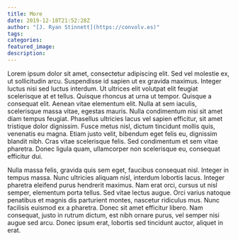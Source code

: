 ```yaml
---
title: More
date: 2019-12-18T21:52:28Z
author: "[J. Ryan Stinnett](https://convolv.es)"
tags:
categories:
featured_image:
description:
---
```


Lorem ipsum dolor sit amet, consectetur adipiscing elit. Sed vel molestie ex, ut
sollicitudin arcu. Suspendisse id sapien ut ex gravida maximus. Integer luctus
nisi sed luctus interdum. Ut ultrices elit volutpat elit feugiat scelerisque at
et tellus. Quisque rhoncus at urna ut tempor. Quisque a consequat elit. Aenean
vitae elementum elit. Nulla at sem iaculis, scelerisque massa vitae, egestas
mauris. Nulla condimentum nisi sit amet diam tempus feugiat. Phasellus ultricies
lacus vel sapien efficitur, sit amet tristique dolor dignissim. Fusce metus
nisl, dictum tincidunt mollis quis, venenatis eu magna. Etiam justo velit,
bibendum eget felis eu, dignissim blandit nibh. Cras vitae scelerisque felis.
Sed condimentum et sem vitae pharetra. Donec ligula quam, ullamcorper non
scelerisque eu, consequat efficitur dui.

Nulla massa felis, gravida quis sem eget, faucibus consequat nisl. Integer in
tempus massa. Nunc ultricies aliquam nisl, interdum lobortis lacus. Integer
pharetra eleifend purus hendrerit maximus. Nam erat orci, cursus ut nisl semper,
elementum porta tellus. Sed vitae lectus augue. Orci varius natoque penatibus et
magnis dis parturient montes, nascetur ridiculus mus. Nunc facilisis euismod ex
a pharetra. Donec sit amet efficitur libero. Nam consequat, justo in rutrum
dictum, est nibh ornare purus, vel semper nisi augue sed arcu. Donec ipsum erat,
lobortis sed tincidunt auctor, aliquet in erat.
